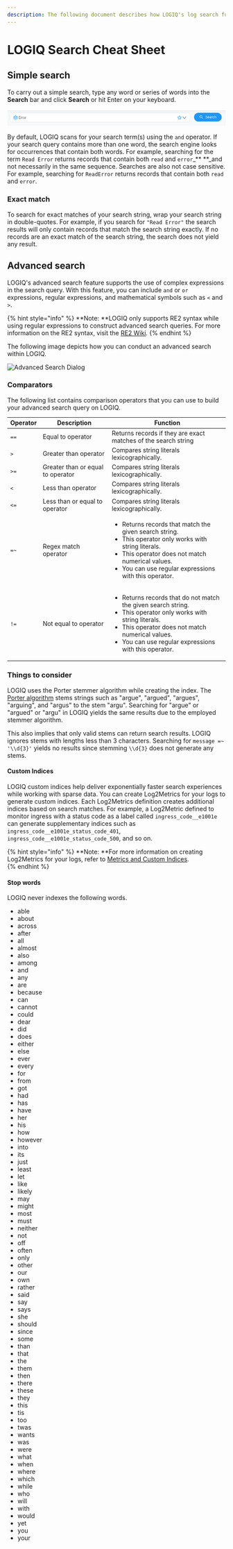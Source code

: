 ```yaml
---
description: The following document describes how LOGIQ's log search functionality works.
---
```


# LOGIQ Search Cheat Sheet

## Simple search

To carry out a simple search, type any word or series of words into the **Search** bar and click **Search** or hit Enter on your keyboard. 

![Search Bar](<../../.gitbook/assets/image (6) (1) (1).png>)

By default, LOGIQ scans for your search term(s) using the `and` operator. If your search query contains more than one word, the search engine looks for occurrences that contain both words. For example, searching for the term `Read Error` returns records that contain both `read` and `error`_** **_and not necessarily in the same sequence. Searches are also not case sensitive. For example, searching for `ReadError` returns records that contain both `read` and `error`. 

### Exact match

To search for exact matches of your search string, wrap your search string in double-quotes. For example, if you search for `"Read Error"` the search results will only contain records that match the search string exactly. If no records are an exact match of the search string, the search does not yield any result. 

## Advanced search

LOGIQ's advanced search feature supports the use of complex expressions in the search query. With this feature, you can include `and` or `or` expressions, regular expressions, and mathematical symbols such as `<` and `>`. 

{% hint style="info" %}
**Note: **LOGIQ only supports RE2 syntax while using regular expressions to construct  advanced search queries. For more information on the RE2 syntax, visit the [RE2 Wiki](https://github.com/google/re2/wiki/Syntax). 
{% endhint %}

The following image depicts how you can conduct an advanced search within LOGIQ.

![Advanced Search Dialog](broken-reference)

### Comparators

The following list contains comparison operators that you can use to build your advanced search query on LOGIQ.

| Operator | Description                       | Function                                                                                                                                                                                                                                                    |
| -------- | --------------------------------- | ----------------------------------------------------------------------------------------------------------------------------------------------------------------------------------------------------------------------------------------------------------- |
| `==`     | Equal to operator                 | Returns records if they are exact matches of the search string                                                                                                                                                                                              |
| `>`      | Greater than operator             | Compares string literals lexicographically.                                                                                                                                                                                                                 |
| `>=`     | Greater than or equal to operator | Compares string literals lexicographically.                                                                                                                                                                                                                 |
| `<`      | Less than operator                | Compares string literals lexicographically.                                                                                                                                                                                                                 |
| `<=`     | Less than or equal to operator    | Compares string literals lexicographically.                                                                                                                                                                                                                 |
| `=~`     | Regex match operator              | <ul><li>Returns records that match the given search string.</li><li>This operator only works with string literals. </li><li>This operator does not match numerical values. </li><li>You can use regular expressions with this operator. </li></ul>          |
| `!=`     | Not equal to operator             | <ul><li>Returns records that do not match the given search string. </li><li>This operator only works with string literals. </li><li>This operator does not match numerical values. </li><li>You can use regular expressions with this operator.  </li></ul> |

### Things to consider

LOGIQ uses the Porter stemmer algorithm while creating the index. The [Porter algorithm](https://en.wikipedia.org/wiki/Stemming) stems strings such as "argue", "argued", "argues", "arguing", and "argus" to the stem "argu". Searching for "argue" or "argued" or "argu" in LOGIQ yields the same results due to the employed stemmer algorithm. 

This also implies that only valid stems can return search results. LOGIQ ignores stems with lengths less than 3 characters. Searching for `message =~ '\\d{3}'` yields no results since stemming `\\d{3}` does not generate any stems. 

#### Custom Indices

LOGIQ custom indices help deliver exponentially faster search experiences while working with sparse data. You can create Log2Metrics for your logs to generate custom indices. Each Log2Metrics definition creates additional indices based on search matches. For example, a Log2Metric defined to monitor ingress with a status code as a label called `ingress_code__e1001e` can generate supplementary indices such as `ingress_code__e1001e_status_code_401`, `ingress_code__e1001e_status_code_500`, and so on.

{% hint style="info" %}
**Note: **For more information on creating Log2Metrics for your logs, refer to [Metrics and Custom Indices](../metrics-and-custom-indices.md#creating-a-log-2-metric).  
{% endhint %}

#### Stop words

LOGIQ never indexes the following words. 

* able
* about
* across
* after
* all
* almost
* also
* among
* and
* any
* are
* because
* can
* cannot
* could
* dear
* did
* does
* either
* else
* ever
* every
* for
* from
* got
* had
* has
* have
* her
* his
* how
* however
* into
* its
* just
* least
* let
* like
* likely
* may
* might
* most
* must
* neither
* not
* off
* often
* only
* other
* our
* own
* rather
* said
* say
* says
* she
* should
* since
* some
* than
* that
* the
* them
* then
* there
* these
* they
* this
* tis
* too
* twas
* wants
* was
* were
* what
* when
* where
* which
* while
* who
* will
* with
* would
* yet
* you
* your

